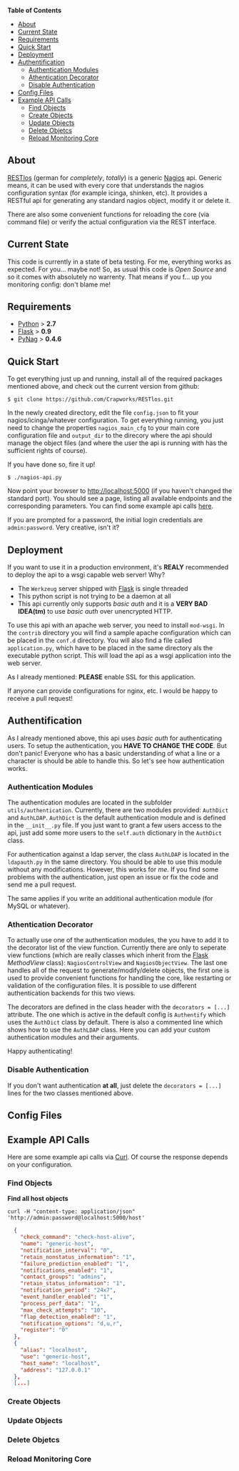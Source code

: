 **Table of Contents**

- [About](#about)
- [Current State](#current-state)
- [Requirements](#requirements)
- [Quick Start](#quick-start)
- [Deployment](#deployment)
- [Authentification](#authentification)
    - [Authentication Modules](#authentication-modules)
    - [Athentication Decorator](#athentication-decorator)
    - [Disable Authentication](#disable-authentication)
- [Config Files](#config-files)
- [Example API Calls](#example-api-calls)
    - [Find Objects](#find-objects)
    - [Create Objects](#create-objects)
    - [Update Objects](#update-objects)
    - [Delete Objetcs](#delete-objetcs)
    - [Reload Monitoring Core](#reload-monitoring-core)

## About

[RESTlos] \(german for _completely_, _totally_\) is a generic [Nagios] api. Generic means, it can be used with every core that understands the nagios configuration syntax (for example icinga, shinken, etc). It provides a RESTful api for generating any standard nagios object, modify it or delete it. 

There are also some convenient functions for reloading the core (via command file) or verify the actual configuration via the REST interface.

## Current State

This code is currently in a state of beta testing. For me, everything works as expected. For you... maybe not! So, as usual this code is _Open Source_ and so it comes with absolutely no warrenty. 
That means if you f... up you monitoring config: don't blame me!

## Requirements

- [Python] > **2.7**
- [Flask] > **0.9**
- [PyNag] > **0.4.6**

## Quick Start

To get everything just up and running, install all of the required packages mentioned above, and check out the current version from github:

```
$ git clone https://github.com/Crapworks/RESTlos.git
```

In the newly created directory, edit the file `config.json` to fit your nagios/icinga/whatever configuration. To get everything running, you just need to change the properties `nagios_main_cfg` to your main core configuration file and `output_dir` to the direcory where the api should manage the object files (and where the user the api is running with has the sufficient rights of course).

If you have done so, fire it up!

```
$ ./nagios-api.py
```

Now point your browser to [http://localhost:5000](http://localhost:5000) (if you haven't changed the standard port). You should see a page, listing all available endpoints and the corresponding parameters. You can find some example api calls [here](#example-api-calls).

If you are prompted for a password, the initial login credentials are `admin:password`. Very creative, isn't it?

## Deployment

If you want to use it in a production environment, it's **REALY** recommended to deploy the api to a wsgi capable web server! Why?
- The `Werkzeug` server shipped with [Flask] is single threaded
- This python script is not trying to be a daemon at all
- This api currently only supports _basic auth_ and it is a **VERY BAD IDEA(tm)** to use _basic auth_ over unencrypted HTTP.

To use this api with an apache web server, you need to install `mod-wsgi`. In the `contrib` directory you will find a sample apache configuration which can be placed in the `conf.d` directory. You will also find a file called `application.py`, which have to be placed in the same directory als the executable python script. This will load the api as a wsgi application into the web server.

As I already mentioned: **PLEASE** enable SSL for this application.

If anyone can provide configurations for nginx, etc. I would be happy to receive a pull request!

## Authentification

As I already mentioned above, this api uses _basic auth_ for authenticating users. To setup the authentication, you **HAVE TO CHANGE THE CODE**. But don't panic! Everyone who has a basic understanding of what a line or a character is should be able to handle this. So let's see how authentication works.

### Authentication Modules

The authentication modules are located in the subfolder `utils/authentication`. Currently, there are two modules provided: `AuthDict` and `AuthLDAP`. `AuthDict` is the default authentication module and is defined in the `__init__.py` file. If you just want to grant a few users access to the api, just add some more users to the `self.auth` dictionary in the `AuthDict` class.

For authentication against a ldap server, the class `AuthLDAP` is located in the `ldapauth.py` in the same directory. You should be able to use this module without any modifications. However, this works for _me_. If you find some problems with the authentication, just open an issue or fix the code and send me a pull request.

The same applies if you write an additional authentication module (for MySQL or whatever).

### Athentication Decorator

To actually use one of the authentication modules, the you have to add it to the decorator list of the view function. Currently there are only to seperate view functions (which are really classes which inherit from the [Flask] _MethodView_ class): `NagiosControlView` and `NagiosObjectView`. The last one handles all of the request to generate/modify/delete objects, the first one is used to provide convenient functions for handling the core, like restarting or validation of the configuration files. It is possible to use different authentication backends for this two views.

The decorators are defined in the class header with the `decorators = [...]` attribute. The one which is active in the default config is `Authentify` which uses the `AuthDict` class by default. There is also a commented line which shows how to use the `AuthLDAP` class. Here you can add your custom authentication modules and their arguments.

Happy authenticating!

### Disable Authentication

If you don't want authentication **at all**, just delete the `decorators = [...]` lines for the two classes mentioned above.

## Config Files

## Example API Calls

Here are some example api calls via [Curl]. Of course the response depends on your configuration.

### Find Objects

**Find all host objects**

```
curl -H "content-type: application/json" 'http://admin:password@localhost:5000/host'
```
```json
  {
    "check_command": "check-host-alive", 
    "name": "generic-host", 
    "notification_interval": "0", 
    "retain_nonstatus_information": "1", 
    "failure_prediction_enabled": "1", 
    "notifications_enabled": "1", 
    "contact_groups": "admins", 
    "retain_status_information": "1", 
    "notification_period": "24x7", 
    "event_handler_enabled": "1", 
    "process_perf_data": "1", 
    "max_check_attempts": "10", 
    "flap_detection_enabled": "1", 
    "notification_options": "d,u,r", 
    "register": "0"
  }, 
  {
    "alias": "localhost", 
    "use": "generic-host", 
    "host_name": "localhost", 
    "address": "127.0.0.1"
  }, 
  [...]
```

### Create Objects

### Update Objects

### Delete Objetcs

### Reload Monitoring Core

[RESTlos]:https://github.com/Crapworks/RESTlos
[Nagios]:http://nagios.org
[Python]:http://python.org
[Flask]:http://flask.pocoo.org
[PyNag]:https://github.com/pynag/pynag
[Curl]:http://curl.haxx.se

